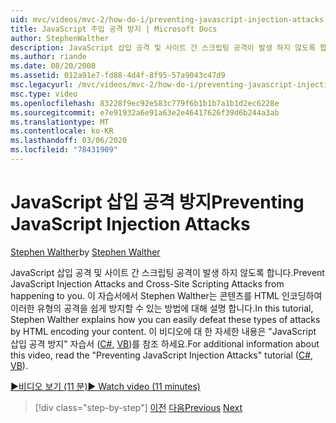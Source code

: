 ```yaml
---
uid: mvc/videos/mvc-2/how-do-i/preventing-javascript-injection-attacks
title: JavaScript 주입 공격 방지 | Microsoft Docs
author: StephenWalther
description: JavaScript 삽입 공격 및 사이트 간 스크립팅 공격이 발생 하지 않도록 합니다. 이 자습서에서 Stephen Walther는 쉽게 제거할 수 있는 방법을 설명 합니다.
ms.author: riande
ms.date: 08/20/2008
ms.assetid: 012a91e7-fd88-4d4f-8f95-57a9043c47d9
msc.legacyurl: /mvc/videos/mvc-2/how-do-i/preventing-javascript-injection-attacks
msc.type: video
ms.openlocfilehash: 83228f9ec92e583c779f6b1b1b7a1b1d2ec6228e
ms.sourcegitcommit: e7e91932a6e91a63e2e46417626f39d6b244a3ab
ms.translationtype: MT
ms.contentlocale: ko-KR
ms.lasthandoff: 03/06/2020
ms.locfileid: "78431909"
---
```

# <a name="preventing-javascript-injection-attacks"></a><span data-ttu-id="3c862-104">JavaScript 삽입 공격 방지</span><span class="sxs-lookup"><span data-stu-id="3c862-104">Preventing JavaScript Injection Attacks</span></span>

<span data-ttu-id="3c862-105">[Stephen Walther](https://github.com/StephenWalther)</span><span class="sxs-lookup"><span data-stu-id="3c862-105">by [Stephen Walther](https://github.com/StephenWalther)</span></span>

<span data-ttu-id="3c862-106">JavaScript 삽입 공격 및 사이트 간 스크립팅 공격이 발생 하지 않도록 합니다.</span><span class="sxs-lookup"><span data-stu-id="3c862-106">Prevent JavaScript Injection Attacks and Cross-Site Scripting Attacks from happening to you.</span></span> <span data-ttu-id="3c862-107">이 자습서에서 Stephen Walther는 콘텐츠를 HTML 인코딩하여 이러한 유형의 공격을 쉽게 방지할 수 있는 방법에 대해 설명 합니다.</span><span class="sxs-lookup"><span data-stu-id="3c862-107">In this tutorial, Stephen Walther explains how you can easily defeat these types of attacks by HTML encoding your content.</span></span> <span data-ttu-id="3c862-108">이 비디오에 대 한 자세한 내용은 "JavaScript 삽입 공격 방지" 자습서 ([C#](../../../overview/older-versions-1/security/preventing-javascript-injection-attacks-cs.md), [VB](../../../overview/older-versions-1/security/preventing-javascript-injection-attacks-vb.md))를 참조 하세요.</span><span class="sxs-lookup"><span data-stu-id="3c862-108">For additional information about this video, read the "Preventing JavaScript Injection Attacks" tutorial ([C#](../../../overview/older-versions-1/security/preventing-javascript-injection-attacks-cs.md), [VB](../../../overview/older-versions-1/security/preventing-javascript-injection-attacks-vb.md)).</span></span>

[<span data-ttu-id="3c862-109">&#9654;비디오 보기 (11 분)</span><span class="sxs-lookup"><span data-stu-id="3c862-109">&#9654; Watch video (11 minutes)</span></span>](https://channel9.msdn.com/Blogs/ASP-NET-Site-Videos/preventing-javascript-injection-attacks)

> [!div class="step-by-step"]
> <span data-ttu-id="3c862-110">[이전](an-introduction-to-url-routing.md)
> [다음](creating-unit-tests-for-aspnet-mvc-applications.md)</span><span class="sxs-lookup"><span data-stu-id="3c862-110">[Previous](an-introduction-to-url-routing.md)
[Next](creating-unit-tests-for-aspnet-mvc-applications.md)</span></span>
